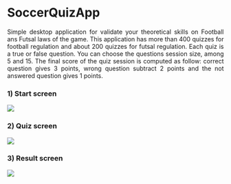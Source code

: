 # SoccerQuizApp

<p align="justify">
Simple desktop application for validate your theoretical skills on Football ans Futsal laws of the game. This application has more than 400 quizzes for football regulation and about 200 quizzes for futsal regulation. Each quiz is a true or false question. You can choose the questions session size, among 5 and 15. The final score of the quiz session is computed as follow: correct question gives 3 points, wrong question subtract 2 points and the not answered question gives 1 points.
</p>  

### 1) Start screen

![](imges/startScreen.png)

### 2) Quiz screen

<image src="https://github.com/cicciog/SoccerQuizApp/blob/master/images/quizScreen.png" />

### 3) Result screen

<image src="https://github.com/cicciog/SoccerQuizApp/blob/master/images/resultScreen.png" />
